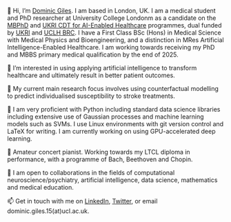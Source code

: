 👋 Hi, I’m [Dominic Giles](https://github.com/dominicgiles). I am based in London, UK. I am a medical student and PhD researcher at University College Londonm as a candidate on the [MBPhD](https://www.ucl.ac.uk/mbphd/) and [UKRI CDT for AI-Enabled Healthcare](https://www.ucl.ac.uk/aihealth-cdt/) programmes, dual funded by [UKRI](https://www.ukri.org) and [UCLH BRC](https://www.uclhospitals.brc.nihr.ac.uk/content/biomedical-research-centre). I have a First Class BSc (Hons) in Medical Science with Medical Physics and Bioengineering, and a distinction in MRes Artificial Intelligence-Enabled Healthcare. I am working towards receiving my PhD and MBBS primary medical qualification by the end of 2025.

👀 I’m interested in using applying artificial intelligence to transform healthcare and ultimately result in better patient outcomes.

🧠 My current main research focus involves using counterfactual modelling to predict individualised susceptibility to stroke treatments.

🌱 I am very proficient with Python including standard data science libraries including extensive use of Gaussian processes and machine learning models such as SVMs. I use Linux environments with git version control and LaTeX for writing. I am currently working on using GPU-accelerated deep learning.

🎹 Amateur concert pianist. Working towards my LTCL diploma in performance, with a programme of Bach, Beethoven and Chopin.

💞️ I am open to collaborations in the fields of computational neuroscience/psychiatry, artificial intelligence, data science, mathematics and medical education.

📫 Get in touch with me on [LinkedIn](https://www.linkedin.com/in/dominic-giles/), [Twitter](https://twitter.com/domgiles), or email dominic.giles.15(at)ucl.ac.uk.

<!---
dominicgiles/dominicgiles is a ✨ special ✨ repository because its `README.md` (this file) appears on your GitHub profile.
You can click the Preview link to take a look at your changes.
--->
